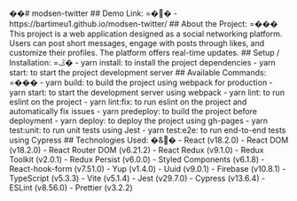 ��#   m o d s e n - t w i t t e r 
 
 
 
 # #   D e m o   L i n k :   =��
 
 
 
 -   h t t p s : / / b a r t i m e u 1 . g i t h u b . i o / m o d s e n - t w i t t e r / 
 
 
 
 # #   A b o u t   t h e   P r o j e c t :   =���
 
 
 
 T h i s   p r o j e c t   i s   a   w e b   a p p l i c a t i o n   d e s i g n e d   a s   a   s o c i a l   n e t w o r k i n g   p l a t f o r m .   U s e r s   c a n   p o s t   s h o r t   m e s s a g e s ,   e n g a g e   w i t h   p o s t s   t h r o u g h   l i k e s ,   a n d   c u s t o m i z e   t h e i r   p r o f i l e s .   T h e   p l a t f o r m   o f f e r s   r e a l - t i m e   u p d a t e s . 
 
 
 
 # #   S e t u p   /   I n s t a l l a t i o n :   =ػ�
 
 
 
 -   y a r n   i n s t a l l :   t o   i n s t a l l   t h e   p r o j e c t   d e p e n d e n c i e s 
 
 -   y a r n   s t a r t :   t o   s t a r t   t h e   p r o j e c t   d e v e l o p m e n t   s e r v e r 
 
 
 
 # #   A v a i l a b l e   C o m m a n d s :   =���
 
 
 
 -   y a r n   b u i l d :   t o   b u i l d   t h e   p r o j e c t   u s i n g   w e b p a c k   f o r   p r o d u c t i o n 
 
 -   y a r n   s t a r t :   t o   s t a r t   t h e   d e v e l o p m e n t   s e r v e r   u s i n g   w e b p a c k 
 
 -   y a r n   l i n t :   t o   r u n   e s l i n t   o n   t h e   p r o j e c t 
 
 -   y a r n   l i n t : f i x :   t o   r u n   e s l i n t   o n   t h e   p r o j e c t   a n d   a u t o m a t i c a l l y   f i x   i s s u e s 
 
 -   y a r n   p r e d e p l o y :   t o   b u i l d   t h e   p r o j e c t   b e f o r e   d e p l o y m e n t 
 
 -   y a r n   d e p l o y :   t o   d e p l o y   t h e   p r o j e c t   u s i n g   g h - p a g e s 
 
 -   y a r n   t e s t : u n i t :   t o   r u n   u n i t   t e s t s   u s i n g   J e s t 
 
 -   y a r n   t e s t : e 2 e :   t o   r u n   e n d - t o - e n d   t e s t s   u s i n g   C y p r e s s 
 
 
 
 # #   T e c h n o l o g i e s   U s e d :   �&�
 
 
 
 -   R e a c t   ( v 1 8 . 2 . 0 ) 
 
 -   R e a c t   D O M   ( v 1 8 . 2 . 0 ) 
 
 -   R e a c t   R o u t e r   D O M   ( v 6 . 2 1 . 2 ) 
 
 -   R e a c t   R e d u x   ( v 9 . 1 . 0 ) 
 
 -   R e d u x   T o o l k i t   ( v 2 . 0 . 1 ) 
 
 -   R e d u x   P e r s i s t   ( v 6 . 0 . 0 ) 
 
 -   S t y l e d   C o m p o n e n t s   ( v 6 . 1 . 8 ) 
 
 -   R e a c t - h o o k - f o r m   ( v 7 . 5 1 . 0 ) 
 
 -   Y u p   ( v 1 . 4 . 0 ) 
 
 -   U u i d   ( v 9 . 0 . 1 ) 
 
 -   F i r e b a s e   ( v 1 0 . 8 . 1 ) 
 
 -   T y p e S c r i p t   ( v 5 . 3 . 3 ) 
 
 -   V i t e   ( v 5 . 1 . 4 ) 
 
 -   J e s t   ( v 2 9 . 7 . 0 ) 
 
 -   C y p r e s s   ( v 1 3 . 6 . 4 ) 
 
 -   E S L i n t   ( v 8 . 5 6 . 0 ) 
 
 -   P r e t t i e r   ( v 3 . 2 . 2 ) 
